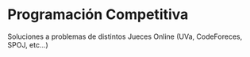 # Programación Competitiva
Soluciones a problemas de distintos Jueces Online (UVa, CodeForeces, SPOJ,  etc...)
